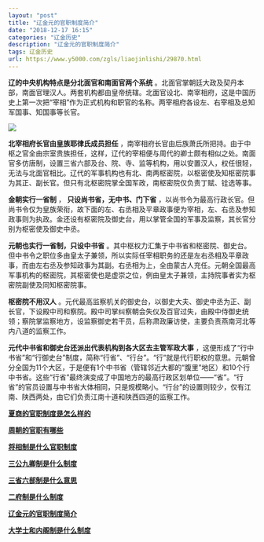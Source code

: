 ```yaml
---
layout: "post"
title: "辽金元的官职制度简介"
date: "2018-12-17 16:15"
categories: "辽金历史"
description: "辽金元的官职制度简介"
tags: 辽金历史
url: https://www.y5000.com/zgls/liaojinlishi/29870.html
---
```






**辽的中央机构特点是分北面官和南面官两个系统**
。北面官掌朝廷大政及契丹本部，南面官理汉人。两套机构都由皇帝统辖。北面官设北、南宰相府，这是中国历史上第一次把“宰相”作为正式机构和职官的名称。两宰相府各设左、右宰相及总知军国事、知国事等长官。

![](https://img.y5000.com/uploads/allimg/180423/8-1P423145KaV.jpg)

**北宰相府长官由皇族耶律氏成员担任**
，南宰相府长官由后族萧氏所把持。由于中枢之官全由宗室贵族担任，这样，辽代的宰相便与周代的卿士颇有相似之处。南面官多仿唐制，设置三省六部及台、院、寺、监等机构，用以安置汉人，权任很轻，无法与北面官相比。辽代的军事机构也有北、南两枢密院，以枢密使及知枢密院事为其正、副长官。但只有北枢密院掌全国军政，南枢密院仅负责丁赋、铨选等事。

**金朝实行一省制** ， **只设尚书省，无中书、门下省**
，以尚书令为最高行政长官。但尚书令仅为皇族荣衔，故下面的左、右丞相及平章政事便为宰相，左、右丞及参知政事则为执政。金还设有枢密院及御史台，用以掌管全国的军事及监察，其长官分别为枢密使及御史中丞。

**元朝也实行一省制，只设中书省**
。其中枢权力汇集于中书省和枢密院、御史台。但中书令之职位多由皇太子兼领，所以实际任宰相职务的还是左右丞相及平章政事，而由左右丞及参知政事为其副。右丞相为上，全由蒙古人充任。元朝全国最高军事机构的枢密院，其枢密使也是虚崇之位，例由皇太子兼领，主持院事者实为枢密院副使及同知枢密院事。

**枢密院不用汉人**
。元代最高监察机关的御史台，以御史大夫、御史中丞为正、副长官，下设殿中司和察院。殿中司掌纠察朝会失仪及百官过失，由殿中侍御史统领；察院掌监察地方，设监察御史若干员，后称肃政廉访使，主要负责燕南河北等内八道的监察工作。

**元代中书省和御史台还派出代表机构到各大区去主管军政大事**
，这便形成了“行中书省”和“行御史台”制度，简称“行省”、“行台”。“行”就是代行职权的意思。元朝曾分全国为11个大区，于是便有1个中书省（管辖邻近大都的“腹里”地区）和10个行中书省。这些“行省”最终演变成了中国地方的最高行政区划单位——“省”。“行省”的官员设置与中书省大体相同，只是规模略小。“行台”的设置则较少，仅有江南、陕西两处，由它们负责江南十道和陕西四道的监察工作。

**[夏商的官职制度是怎么样的](https://www.y5000.com/zgls/xsz/29864.html)**

**[周朝的官职有哪些](https://www.y5000.com/zgls/xsz/29865.html)**

**[将相制是什么官职制度](https://www.y5000.com/zgls/cqzg/29866.html)**

**[三公九卿制是什么制度](https://www.y5000.com/zgls/qh/29867.html)**

**[三省六部制是什么意思](https://www.y5000.com/zgls/29868.html)**

**[二府制是什么制度](https://www.y5000.com/zgls/sy/29869.html)**

**[辽金元的官职制度简介](https://www.y5000.com/zgls/liaojinlishi/2018/0423/29870.html)**

**[大学士和内阁制是什么制度](https://www.y5000.com/zgls/mq/29871.html)**

